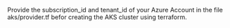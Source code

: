 
 Provide the subscription_id and tenant_id of your Azure Account in the file aks/provider.tf befor creating the AKS cluster using terraform.
